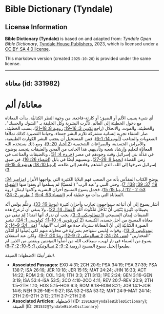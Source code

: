 # Bible Dictionary (Tyndale)

## License Information

**Bible Dictionary (Tyndale)** is based on and adapted from: _Tyndale Open Bible Dictionary_, [Tyndale House Publishers](https://tyndaleopenresources.com/), 2023, which is licensed under a [CC BY-SA 4.0 license](https://creativecommons.org/licenses/by-sa/4.0/legalcode.en).

This markdown version (created `2025-10-20`) is provided under the same license.



--------------------------------

## معاناة (id: 331982)

معاناة/ ألم
===========

أي شيء يسبب الألم أو الضيق؛ أو كارثة\-فاجعة. من وجهة النظر الكتابيَّة، بدأت المعاناة مع دخول الخطيئة إلى العالم. تأثَّرت البشرية وكل الخليقة بـ "الشوك والحسك"، والخطيئة، والموت، والانحلال (راجع [تكوين 3: 16–19؛](https://ref.ly/Gen3:16-Gen3:19) [رومية 8: 18–21](https://ref.ly/Rom8:18-Rom8:21)). بسبب الخطيئة، صار الشقاء تجرِبة إنسانية مشتركة تلازم البشر جمعاء، وحياتنا القصيرة كذلك تملأها الصعوبات والمتاعب ([أيوب 14: 1–6](https://ref.ly/Job14:1-Job14:6)). فمن المستحيل أن يتجنب البشر الكوارث الطبيعية، والأمراض الجسدية، والصراعات الشخصية ([2 أخبار 20: 9](https://ref.ly/2Chr20:9))، ومع ذلك يستخدم الله المعاناة لتعليم وإرشاد شعبه وتأديبهم. هذا الجانب من المحن والضيقات يتجسد بوضوح في مَذَلَّة بني إسرائيل وقت وجودهم في مصر ([خروج 4: 31](https://ref.ly/Exod4:31))، وبالضيقات والمتاعب في زمن القضاة ([نحميا 9: 26–27](https://ref.ly/Neh9:26-Neh9:27))، وبسبيهم أيضًا في بابل ([إشعياء 26: 16](https://ref.ly/Isa26:16)). في ضيق إسرائيل صرخوا إلى الله، الذي أنقذهم وقادهم إلى طاعته ([إرميا 10: 18؛](https://ref.ly/Jer10:18) [هوشع 5: 15–6: 3](https://ref.ly/Hos5:15-Hos6:3)).

يوضح الكتاب المقدَّس بأنه من الصعب فهم البلايا الكثيرة التي يواجهها الأبرار ([مزامير 34: 19؛](https://ref.ly/Ps34:19) [37: 39؛](https://ref.ly/Ps37:39) [138: 7](https://ref.ly/Ps138:7)). وحتى النبي و"عبد الرب" (المسيّا) لم يسلموا أو يعفوا منها ([إشعياء 53: 2 \- 12؛ إرميا 15: 15](https://ref.ly/Jer15:15)). فحمل يسوع المسيح أحزان البشرية وآلامها ليمثل ذروة المعاناة التي بدأت مع خطيئة آدم ([إشعياء 53: 4–5؛](https://ref.ly/Isa53:4-Isa53:5) [1 بطرس 2: 24](https://ref.ly/1Pet2:24)).

أشار يسوع إلى أن أتباعه سيواجهون تجارِب وأحزان كثيرة ([يوحنا 16: 33](https://ref.ly/John16:33)). وعلَّم بولس أنَّه بِضِيقَاتٍ كَثِيرَةٍ يَنْبَغِي أَنْ نَدْخُلَ مَلَكُوتَ ٱللهِ ([أعمال 14: 22](https://ref.ly/Acts14:22))، ولا ينبغي أن تُزعزِع هذه الضيقات إيمان المسيحي ([1 تسالونيكي 3: 3](https://ref.ly/1Thess3:3)). يجب أن ندرك أنها امتدادٌ لِمَ تبقى من معاناة المسيح من أجل جسده، الكنيسة ([2 كورنثوس 4: 10–11؛](https://ref.ly/2Cor4:10-2Cor4:11) [كولوسي 1: 24](https://ref.ly/Col1:24)). تشير الصورة الكتابيّة إلى أنَّ المعاناة ستزداد حدة مع اقتراب "النهاية" ([متى 24: 9–14؛](https://ref.ly/Matt24:9-Matt24:14) [2 تيموثاوس 3: 13](https://ref.ly/2Tim3:13)). وقوات إبليس ستهاجم بضراوة في محاولة منهم لكي يُضِلُّوا لَوْ أَمْكَنَ "المختارين" ([متى 24: 24؛](https://ref.ly/Matt24:24) [2 تسالونيكي 2: 9–12؛](https://ref.ly/2Thess2:9-2Thess2:12) [رؤيا 20: 7–9](https://ref.ly/Rev20:7-Rev20:9)). ولكن عند استعلان يسوع من السماء في نار لهيب، سيعاقب الله من أضلّوا المؤمنين ويقتص من الذين لم يطيعوا إنجيل يسوع المسيح ([رومية 2: 9؛](https://ref.ly/Rom2:9) [2 تسالونيكي 1: 5–10؛](https://ref.ly/2Thess1:5-2Thess1:10) [2: 7–8](https://ref.ly/2Thess2:7-2Thess2:8)).

*انظر أيضًا* الاضطهاد؛ الضيقة.

* **Associated Passages:** EXO 4:31; 2CH 20:9; PSA 34:19; PSA 37:39; PSA 138:7; ISA 26:16; JER 10:18; JER 15:15; MAT 24:24; JHN 16:33; ACT 14:22; ROM 2:9; COL 1:24; 1TH 3:3; 2TI 3:13; 1PE 2:24; GEN 3:16–GEN 3:19; ISA 53:4–ISA 53:5; 2CO 4:10–2CO 4:11; REV 20:7–REV 20:9; 2TH 1:5–2TH 1:10; HOS 5:15–HOS 6:3; ROM 8:18–ROM 8:21; JOB 14:1–JOB 14:6; NEH 9:26–NEH 9:27; ISA 53:2–ISA 53:12; MAT 24:9–MAT 24:14; 2TH 2:9–2TH 2:12; 2TH 2:7–2TH 2:8
* **Associated Articles:** الاضطهاد (ID: `159162@TyndaleBibleDictionary`); الضيقة (ID: `201532@TyndaleBibleDictionary`)

